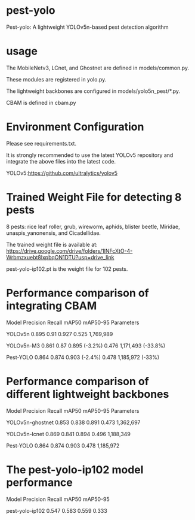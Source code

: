 # pest-yolo
Pest-yolo: A lightweight YOLOv5n-based pest detection algorithm
# usage
The MobileNetv3, LCnet, and Ghostnet are defined in models/common.py.

These modules are registered in yolo.py.

The lightweight backbones are configured in models/yolo5n_pest/*.py.

CBAM is defined in cbam.py

# Environment Configuration
Please see requirements.txt.

It is strongly recommended to use the latest YOLOv5 repository and integrate the above files into the latest code.

YOLOv5:https://github.com/ultralytics/yolov5

# Trained Weight File for detecting 8 pests
8 pests: rice leaf roller, grub, wireworm, aphids, blister beetle, Miridae, unaspis_yanonensis, and Cicadellidae.

The trained weight file is available at: https://drive.google.com/drive/folders/1lNFcXtO-4-Wrbmzxuebt8lxpbqON1DTU?usp=drive_link

pest-yolo-ip102.pt is the weight file for 102 pests.

# Performance comparison of integrating CBAM

Model	      Precision	    Recall	    mAP50	          mAP50-95	 Parameters

YOLOv5n	    0.895	        0.91      	0.927	          0.525	     1,769,989

YOLOv5n-M3	0.861	        0.87	      0.895 (-3.2%)	  0.476	     1,171,493 (-33.8%)

Pest-YOLO	  0.864	        0.874	      0.903 (-2.4%)	  0.478	     1,185,972 (-33%)

# Performance comparison of different lightweight backbones
Model	            Precision	    Recall	    mAP50	          mAP50-95	 Parameters

YOLOv5n-ghostnet	0.853         0.838       0.891           0.473	     1,362,697

YOLOv5n-lcnet	    0.869         0.841       0.894           0.496	     1,188,349

Pest-YOLO	        0.864	        0.874	      0.903	          0.478	     1,185,972

# The pest-yolo-ip102 model performance
Model	            Precision	    Recall	    mAP50	          mAP50-95

pest-yolo-ip102   0.547         0.583       0.559           0.333

